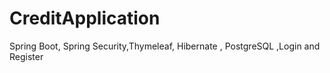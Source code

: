 # CreditApplication
Spring Boot, Spring Security,Thymeleaf, Hibernate , PostgreSQL ,Login and Register
